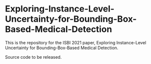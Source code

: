 # Exploring-Instance-Level-Uncertainty-for-Bounding-Box-Based-Medical-Detection

This is the repository for the ISBI 2021 paper, Exploring Instance-Level Uncertainty for Bounding-Box-Based Medical Detection.

Source code to be released.

